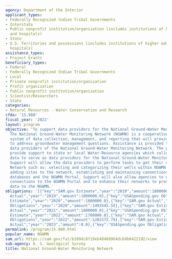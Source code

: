 ```yaml
---
agency: Department of the Interior
applicant_types:
- Federally Recognized lndian Tribal Governments
- Interstate
- Public nonprofit institution/organization (includes institutions of higher education
  and hospitals)
- State
- U.S. Territories and possessions (includes institutions of higher education and
  hospitals)
assistance_types:
- Project Grants
beneficiary_types:
- Federal
- Federally Recognized Indian Tribal Governments
- Local
- Private nonprofit institution/organization
- Profit organization
- Public nonprofit institution/organization
- Scientist/Researchers
- State
categories:
- Natural Resources - Water Conservation and Research
cfda: '15.980'
fiscal_year: '2022'
layout: program
objective: 'To support data providers for the National Ground-Water Monitoring Network.
  The National Ground-Water Monitoring Network (NGWMN) is a cooperative, integrated
  system of data collection, management, and reporting that will provide data needed
  to address groundwater management questions. Assistance is provided to new and existing
  data providers of the National Ground-Water Monitoring Network. The program will
  provide support to state or local Water-Resource agencies which collect groundwater
  data to serve as data providers for the National Ground-Water Monitoring Network.
  Support will allow the data providers to perform tasks to get their data into the
  Network such as: selecting and categorizing their wells within NGWMN specifications,
  adding sites to the network, establishing and maintaining connections between their
  databases and the NGWMN Portal. Support will also allow agencies to maintain their
  connections to the NGWMN Portal and to enhance their networks to provide better
  data to the NGWMN.'
obligations: '[{"key":"SAM.gov Estimate","year":"2019","amount":1800000.0},{"key":"SAM.gov
  Actual","year":"2019","amount":1800000.0},{"key":"USASpending.gov Obligations","year":"2019","amount":1368427.16},{"key":"SAM.gov
  Estimate","year":"2020","amount":1800000.0},{"key":"SAM.gov Actual","year":"2020","amount":1800000.0},{"key":"USASpending.gov
  Obligations","year":"2020","amount":1493545.55},{"key":"SAM.gov Estimate","year":"2021","amount":1800000.0},{"key":"SAM.gov
  Actual","year":"2021","amount":1800000.0},{"key":"USASpending.gov Obligations","year":"2021","amount":1098651.26},{"key":"SAM.gov
  Estimate","year":"2022","amount":1700000.0},{"key":"SAM.gov Actual","year":"2022","amount":1700000.0},{"key":"USASpending.gov
  Obligations","year":"2022","amount":1202172.79},{"key":"SAM.gov Estimate","year":"2023","amount":1700000.0},{"key":"SAM.gov
  Actual","year":"2023","amount":0.0},{"key":"USASpending.gov Obligations","year":"2023","amount":1346397.99}]'
permalink: /program/15.980.html
popular_name: NGWMN
sam_url: https://sam.gov/fal/b289dc8f19eb48468964dcb9b6422192/view
sub-agency: U. S. Geological Survey
title: National Ground-Water Monitoring Network
---
```

